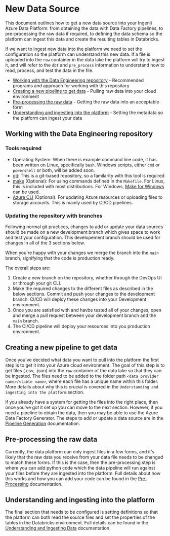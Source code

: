 # New Data Source

This document outlines how to get a new data source into your Ingenii Azure Data Platform: from obtaining the data with Data Factory pipelines, to pre-processing the raw data if required, to defining the data schema so the platform can ingest this data and create the resulting tables in Databricks.

If we want to ingest new data into the platform we need to set the configuration so the platform can understand this new data. If a file is uploaded into the `raw` container in the data lake the platform will try to ingest it, and will refer to the `dbt` and `pre_process` information to understand how to read, process, and test the data in the file.

- [Working with the Data Engineering repository](#working-with-the-data-engineering-repository) - Recommended programs and approach for working with this repository
- [Creating a new pipeline to get data](#creating-a-new-pipeline-to-get-data) - Pulling raw data into your cloud environment
- [Pre-processing the raw data](#pre-processing-the-raw-data) - Getting the raw data into an acceptable form
- [Understanding and ingesting into the platform](#understanding-and-ingesting-into-the-platform) - Setting the metadata so the platform can ingest your data

## Working with the Data Engineering repository

### Tools required

- Operating System: When there is example command line code, it has been written on Linux, specifically `bash`. Windows scripts, either `cmd` or `powershell` or both, will be added soon.
- [git](https://git-scm.com/): This is a git-based repository, so a familarity with this tool is required
- [make](https://www.gnu.org/software/make/) (Optional): For using commands defined in the `Makefile`. For Linux, this is included with most distributions. For Windows, [Make for Windows](http://gnuwin32.sourceforge.net/packages/make.htm) can be used.
- [Azure CLI](https://docs.microsoft.com/en-us/cli/azure/) (Optional): For updating Azure resources or uploading files to storage accounts. This is mainly used by CI/CD pipelines.

### Updating the repository with branches

Following normal git practices, changes to add or update your data sources should be made on a new development branch which gives space to work and test your configuration. This developement branch should be used for changes in all of the 3 sections below.

When you're happy with your changes we merge the branch into the `main` branch, signifying that the code is production ready.

The overall steps are:

1. Create a new branch on the repository, whether through the DevOps UI or through your git CLI.
1. Make the required changes to the different files as described in the below sections. Commit and push your changes to the development branch. CI/CD will deploy these changes into your Development environment.
1. Once you are satisfied with and havbe tested all of your changes, open and merge a pull request between your development branch and the `main` branch.
1. The CI/CD pipeline will deploy your resources into you production environment.

## Creating a new pipeline to get data

Once you've decided what data you want to pull into the platform the first step is to get it into your Azure cloud environment. The goal of this step is to get files (.csv, .json) into the `raw` container of the data lake so that they can be ingested. The files need to be added to the folder path `<data provider name>/<table name>`, where each file has a unique name within this folder. More details about why this is crucial is covered in the `Understanding and ingesting into the platform` section.

If you already have a system for getting the files into the right place, then once you've got it set up you can move to the next section. However, if you need a pipeline to obtain the data, then you may be able to use the Azure Data Factory Generator. The steps to add or update a data source are in the [Pipeline Generation](./pipeline_generation.md) documentation.

## Pre-processing the raw data

Currently, the data platform can only ingest files in a few forms, and it's likely that the raw data you receive from your data file needs to be changed to match these forms. If this is the case, then the pre-processing step is where you can add python code which the data pipeline will run against your files before they are ingested into the platform. Full details about how this works and how you can add your code can be found in the [Pre-Processing](./pre_process.md) documentation.

## Understanding and ingesting into the platform

The final section that needs to be configured is setting definitions so that the platform can both read the source files and set the properties of the tables in the Databricks environment. Full details can be found in the [Understanding and Ingesting Data](./Understanding_and_Ingesting_Data.md) documentation.
